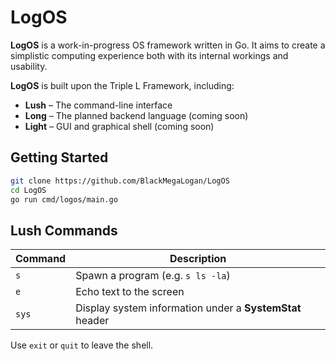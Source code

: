 # LogOS

**LogOS** is a work-in-progress OS framework written in Go. It aims to create a
simplistic computing experience both with its internal workings and usability.

**LogOS** is built upon the Triple L Framework, including:

- **Lush** – The command-line interface
- **Long** – The planned backend language (coming soon)
- **Light** – GUI and graphical shell (coming soon)

## Getting Started

```bash
git clone https://github.com/BlackMegaLogan/LogOS
cd LogOS
go run cmd/logos/main.go
```

## Lush Commands

| Command | Description |
|---------|-------------|
| `s`     | Spawn a program (e.g. `s ls -la`) |
| `e`     | Echo text to the screen |
| `sys`   | Display system information under a **SystemStat** header |

Use `exit` or `quit` to leave the shell.
